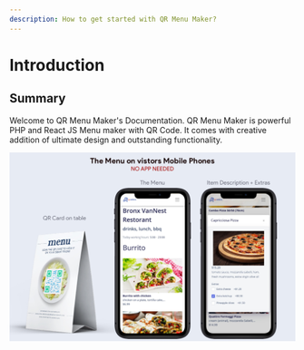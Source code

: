 ```yaml
---
description: How to get started with QR Menu Maker?
---
```


# Introduction

## Summary

Welcome to QR Menu Maker's Documentation. QR Menu Maker is powerful PHP and React JS Menu maker with QR Code. It comes with creative addition of ultimate design and outstanding functionality.



![](.gitbook/assets/sc0.jpg)

